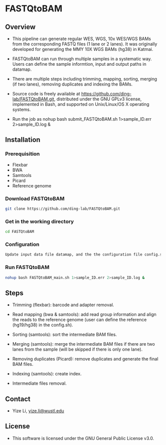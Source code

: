 # FASTQtoBAM

## Overview

* This pipeline can generate regular WES, WGS, 10x WES/WGS BAMs from the corresponding FASTQ files (1 lane or 2 lanes). It was originally developed for generating the MMY 10X WGS BAMs (hg38) in Katmai. 

* FASTQtoBAM can run through multiple samples in a systematic way. Users can define the sample informtion, input and output paths in datamap. 

* There are multiple steps including trimming, mapping, sorting, merging (if two lanes), removing duplicates and indexing the BAMs.

* Source code is freely available at https://github.com/ding-lab/FASTQtoBAM.git, distributed under the GNU GPLv3 license, implemented in Bash, and supported on Unix/Linux/OS X operating systems.

* Run the job as nohup bash submit_FASTQtoBAM.sh 1>sample_ID.err 2>sample_ID.log &

## Installation

### Prerequisition
* Flexbar
* BWA
* Samtools
* Picard
* Reference genome
### Download FASTQtoBAM
```sh
git clone https://github.com/ding-lab/FASTQtoBAM.git
```
### Get in the working directory
```sh
cd FASTQtoBAM
```

### Configuration
```sh
Update input data file datamap, and the the configuration file config.sh if needed (if work in Katmai, tools have been installed and defined in the configuration file config.sh).
```

### Run FASTQtoBAM
```sh
nohup bash FASTQtoBAM_main.sh 1>sample_ID.err 2>sample_ID.log &
```

## Steps

* Trimming (flexbar): barcode and adapter removal.

* Read mapping (bwa & samtools): add read group information and align the reads to the reference genome (user can define the reference (hg19/hg38) in the config.sh).

* Sorting (samtools): sort the intermediate BAM files.

* Merging (samtools): merge the intermediate BAM files if there are two lanes from the sample (will be skipped if there is only one lane).

* Removing duplicates (Picard): remove duplicates and generate the final BAM files.

* Indexing (samtools): create index.

* Intermediate files removal.

## Contact
* Yize Li, yize.li@wustl.edu

## License
* This software is licensed under the GNU General Public License v3.0.
